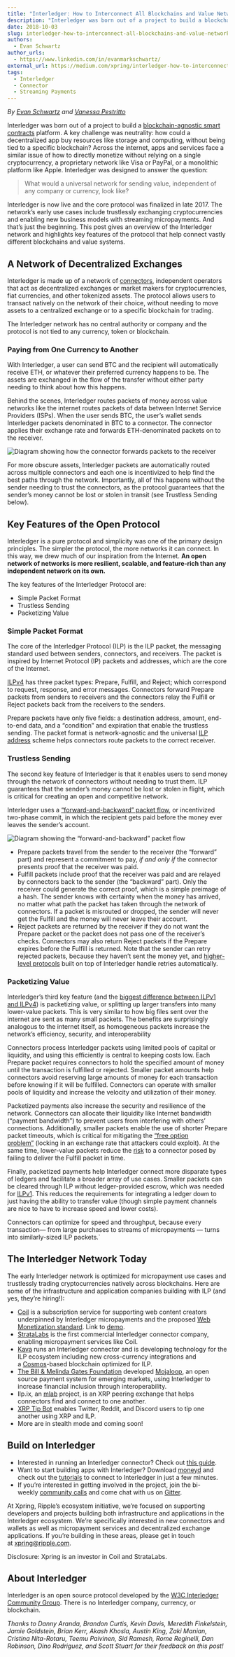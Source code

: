 ```yaml
---
title: "Interledger: How to Interconnect All Blockchains and Value Networks"
description: "Interledger was born out of a project to build a blockchain-agnostic smart contracts platform. A key challenge was neutrality: how could a decentralized app buy resources like storage and computing, without being tied to a specific blockchain?"
date: 2018-10-03
slug: interledger-how-to-interconnect-all-blockchains-and-value-networks
authors:
  - Evan Schwartz
author_urls:
  - https://www.linkedin.com/in/evanmarkschwartz/
external_url: https://medium.com/xpring/interledger-how-to-interconnect-all-blockchains-and-value-networks-74f432e64543
tags:
  - Interledger
  - Connector
  - Streaming Payments
---
```


*By* [_Evan Schwartz_](https://www.linkedin.com/in/evanmarkschwartz/) *and* [_Vanessa Pestritto_](https://www.linkedin.com/in/vanessaalexandra/)

Interledger was born out of a project to build a [blockchain-agnostic smart contracts](https://medium.com/coil/codius-smart-contracts-made-from-containers-b3b16c3e3890) platform. A key challenge was neutrality: how could a decentralized app buy resources like storage and computing, without being tied to a specific blockchain? Across the internet, apps and services face a similar issue of how to directly monetize without relying on a single cryptocurrency, a proprietary network like Visa or PayPal, or a monolithic platform like Apple. Interledger was designed to answer the question:

> What would a universal network for sending value, independent of any company or currency, look like?

Interledger is now live and the core protocol was finalized in late 2017. The network’s early use cases include trustlessly exchanging cryptocurrencies and enabling new business models with streaming micropayments. And that’s just the beginning. This post gives an overview of the Interledger network and highlights key features of the protocol that help connect vastly different blockchains and value systems.

## A Network of Decentralized Exchanges

Interledger is made up of a network of [connectors](https://interledger.org/developers/rfcs/interledger-architecture/#sender-receiver-connectors), independent operators that act as decentralized exchanges or market makers for cryptocurrencies, fiat currencies, and other tokenized assets. The protocol allows users to transact natively on the network of their choice, without needing to move assets to a centralized exchange or to a specific blockchain for trading.

The Interledger network has no central authority or company and the protocol is not tied to any currency, token or blockchain.

### Paying from One Currency to Another

With Interledger, a user can send BTC and the recipient will automatically receive ETH, or whatever their preferred currency happens to be. The assets are exchanged in the flow of the transfer without either party needing to think about how this happens.

Behind the scenes, Interledger routes packets of money across value networks like the internet routes packets of data between Internet Service Providers (ISPs). When the user sends BTC, the user’s wallet sends Interledger packets denominated in BTC to a connector. The connector applies their exchange rate and forwards ETH-denominated packets on to the receiver.

![Diagram showing how the connector forwards packets to the receiver](/developers/img/blog/2018-10-03/connector.webp)

For more obscure assets, Interledger packets are automatically routed across multiple connectors and each one is incentivized to help find the best paths through the network. Importantly, all of this happens without the sender needing to trust the connectors, as the protocol guarantees that the sender’s money cannot be lost or stolen in transit (see Trustless Sending below).

## Key Features of the Open Protocol

Interledger is a pure protocol and simplicity was one of the primary design principles. The simpler the protocol, the more networks it can connect. In this way, we drew much of our inspiration from the Internet. **An open network of networks is more resilient, scalable, and feature-rich than any independent network on its own.**

The key features of the Interledger Protocol are:

- Simple Packet Format
- Trustless Sending
- Packetizing Value

### Simple Packet Format

The core of the Interledger Protocol (ILP) is the ILP packet, the messaging standard used between senders, connectors, and receivers. The packet is inspired by Internet Protocol (IP) packets and addresses, which are the core of the Internet.

[ILPv4](https://interledger.org/developers/rfcs/interledger-protocol/) has three packet types: Prepare, Fulfill, and Reject; which correspond to request, response, and error messages. Connectors forward Prepare packets from senders to receivers and the connectors relay the Fulfill or Reject packets back from the receivers to the senders.

Prepare packets have only five fields: a destination address, amount, end-to-end data, and a “condition” and expiration that enable the trustless sending. The packet format is network-agnostic and the universal [ILP address](https://interledger.org/developers/rfcs/ilp-addresses/) scheme helps connectors route packets to the correct receiver.

### Trustless Sending

The second key feature of Interledger is that it enables users to send money through the network of connectors without needing to trust them. ILP guarantees that the sender’s money cannot be lost or stolen in flight, which is critical for creating an open and competitive network.

Interledger uses a [“forward-and-backward” packet flow](https://interledger.org/developers/rfcs/interledger-protocol/#ilp-packet-lifecycle), or incentivized two-phase commit, in which the recipient gets paid before the money ever leaves the sender’s account.

![Diagram showing the “forward-and-backward” packet flow](/developers/img/blog/2018-10-03/packet-flow.webp)

- Prepare packets travel from the sender to the receiver (the “forward” part) and represent a commitment to pay, *if and only if* the connector presents proof that the receiver was paid.
- Fulfill packets include proof that the receiver was paid and are relayed by connectors back to the sender (the “backward” part). Only the receiver could generate the correct proof, which is a simple preimage of a hash. The sender knows with certainty when the money has arrived, no matter what path the packet has taken through the network of connectors. If a packet is misrouted or dropped, the sender will never get the Fulfill and the money will never leave their account.
- Reject packets are returned by the receiver if they do not want the Prepare packet or the packet does not pass one of the receiver’s checks. Connectors may also return Reject packets if the Prepare expires before the Fulfill is returned. Note that the sender can retry rejected packets, because they haven’t sent the money yet, and [higher-level protocols](https://medium.com/interledger-blog/streaming-money-and-data-over-ilp-fabd76fc991e) built on top of Interledger handle retries automatically.

### Packetizing Value

Interledger’s third key feature (and the [biggest difference between ILPv1 and ILPv4](https://interledger.org/developers/rfcs/interledger-protocol/#differences-from-previous-versions-of-ilp)) is packetizing value, or splitting up larger transfers into many lower-value packets. This is very similar to how big files sent over the internet are sent as many small packets. The benefits are surprisingly analogous to the internet itself, as homogeneous packets increase the network’s efficiency, security, and interoperability

Connectors process Interledger packets using limited pools of capital or liquidity, and using this efficiently is central to keeping costs low. Each Prepare packet requires connectors to hold the specified amount of money until the transaction is fulfilled or rejected. Smaller packet amounts help connectors avoid reserving large amounts of money for each transaction before knowing if it will be fulfilled. Connectors can operate with smaller pools of liquidity and increase the velocity and utilization of their money.

Packetized payments also increase the security and resilience of the network. Connectors can allocate their liquidity like Internet bandwidth (“payment bandwidth”) to prevent users from interfering with others’ connections. Additionally, smaller packets enable the use of shorter Prepare packet timeouts, which is critical for mitigating the [“free option problem”](https://altheamesh.com/blog/the-free-option-problem/) (locking in an exchange rate that attackers could exploit). At the same time, lower-value packets reduce the [risk](https://github.com/interledger/rfcs/blob/main/0018-connector-risk-mitigations/0018-connector-risk-mitigations.md) to a connector posed by failing to deliver the Fulfill packet in time.

Finally, packetized payments help Interledger connect more disparate types of ledgers and facilitate a broader array of use cases. Smaller packets can be cleared through ILP without ledger-provided escrow, which was needed for [ILPv1](https://github.com/interledger/rfcs/blob/main/deprecated/0003-interledger-protocol/0003-interledger-protocol.md#model-of-operation). This reduces the requirements for integrating a ledger down to just having the ability to transfer value (though simple payment channels are nice to have to increase speed and lower costs).

Connectors can optimize for speed and throughput, because every transaction— from large purchases to streams of micropayments — turns into similarly-sized ILP packets.\`

## The Interledger Network Today

The early Interledger network is optimized for micropayment use cases and trustlessly trading cryptocurrencies natively across blockchains. Here are some of the infrastructure and application companies building with ILP (and yes, they’re hiring!):

- [Coil](https://coil.com/) is a subscription service for supporting web content creators underpinned by Interledger micropayments and the proposed [Web Monetization standard](https://webmonetization.org/). Link to [demo](https://www.youtube.com/watch?v=q6sXGdQ_knE).
- [StrataLabs](https://web.archive.org/web/20201113153526/https://www.stratalabs.io/) is the first commercial Interledger connector company, enabling micropayment services like Coil.
- [Kava](https://kava.io/) runs an Interledger connector and is developing technology for the ILP ecosystem including new cross-currency integrations and a [Cosmos](https://cosmos.network/)\-based blockchain optimized for ILP.
- [The Bill & Melinda Gates Foundation](https://www.gatesfoundation.org/What-We-Do/Global-Growth-and-Opportunity/Financial-Services-for-the-Poor) developed [Mojaloop](http://mojaloop.io/), an open source payment system for emerging markets, using Interledger to increase financial inclusion through interoperability.
- Ilp.ix, an [mlab](https://mlab.company/) project, is an XRP peering exchange that helps connectors find and connect to one another.
- [XRP Tip Bot](https://www.xrptipbot.com/) enables Twitter, Reddit, and Discord users to tip one another using XRP and ILP.
- More are in stealth mode and coming soon!

## Build on Interledger

- Interested in running an Interledger connector? Check out [this guide](https://medium.com/interledger-blog/running-your-own-ilp-connector-c296a6dcf39a).
- Want to start building apps with Interledger? Download [moneyd](https://medium.com/interledger-blog/using-moneyd-to-join-the-ilp-testnet-ba64bd42bb14) and check out the [tutorials](https://medium.com/interledger-blog) to connect to Interledger in just a few minutes.
- If you’re interested in getting involved in the project, join the bi-weekly [community calls](https://interledger.org/events) and come chat with us on [Gitter](https://gitter.im/interledger/Lobby).

At Xpring, Ripple’s ecosystem initiative, we’re focused on supporting developers and projects building both infrastructure and applications in the Interledger ecosystem. We’re specifically interested in new connectors and wallets as well as micropayment services and decentralized exchange applications. If you’re building in these areas, please get in touch at [xpring@ripple.com](mailto:xpring@ripple.com).

Disclosure: Xpring is an investor in Coil and StrataLabs.

## About Interledger

Interledger is an open source protocol developed by the [W3C Interledger Community Group](https://www.w3.org/community/interledger/). There is no Interledger company, currency, or blockchain.

_Thanks to Danny Aranda, Brandon Curtis, Kevin Davis, Meredith Finkelstein, Jamie Goldstein, Brian Kerr, Akash Khosla, Austin King, Zaki Manian, Cristina Nita-Rotaru, Teemu Paivinen, Sid Ramesh, Rome Reginelli, Dan Robinson, Dino Rodriguez, and Scott Stuart for their feedback on this post!_
